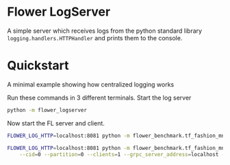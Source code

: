 # Flower LogServer
A simple server which receives logs from the python standard library `logging.handlers.HTTPHandler`
and prints them to the console.

# Quickstart
A minimal example showing how centralized logging works

Run these commands in 3 different terminals. Start the log server
```bash
python -m flower_logserver
```

Now start the FL server and client.
```bash
FLOWER_LOG_HTTP=localhost:8081 python -m flower_benchmark.tf_fashion_mnist.server
```

```bash
FLOWER_LOG_HTTP=localhost:8081 python -m flower_benchmark.tf_fashion_mnist.client \
    --cid=0 --partition=0 --clients=1 --grpc_server_address=localhost --grpc_server_port=8080
```
